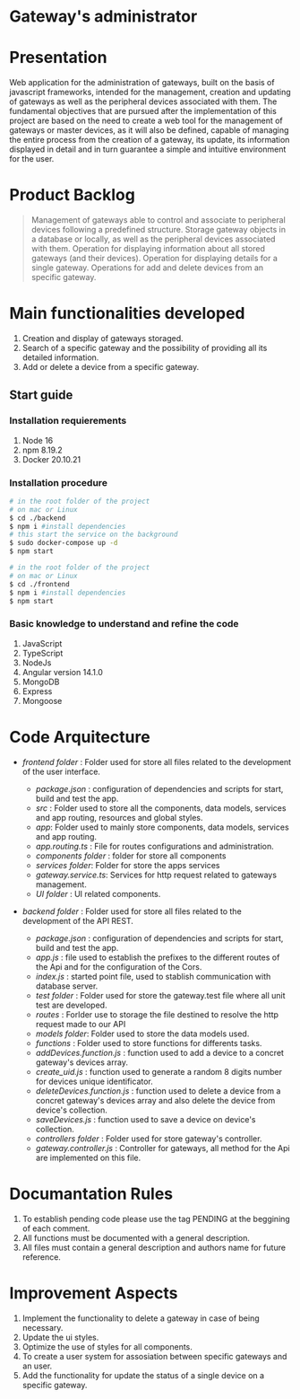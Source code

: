 # Gateway's administrator

# Presentation
Web application for the administration of gateways, built on the basis of javascript frameworks, intended for the management, creation and updating of gateways as well as the peripheral devices associated with them. The fundamental objectives that are pursued after the implementation of this project are based on the need to create a web tool for the management of gateways or master devices, as it will also be defined, capable of managing the entire process from the creation of a gateway, its update, its information displayed in detail and in turn guarantee a simple and intuitive environment for the user.

# Product Backlog
> Management of gateways able to control and associate to peripheral devices following a predefined structure.
> Storage gateway objects in a database or locally, as well as the peripheral devices associated with them.
> Operation for displaying information about all stored gateways (and their devices).
> Operation for displaying details for a single gateway.
> Operations for add and delete devices from an specific gateway.

# Main functionalities developed
1. Creation and display of gateways storaged.
2. Search of a specific gateway and the possibility of providing all its detailed information.
3. Add or delete a device from a specific gateway.

## Start guide

### Installation requierements
1. Node 16
2. npm 8.19.2
3. Docker 20.10.21


### Installation procedure
```bash
# in the root folder of the project 
# on mac or Linux
$ cd ./backend
$ npm i #install dependencies
# this start the service on the background
$ sudo docker-compose up -d
$ npm start

# in the root folder of the project
# on mac or Linux
$ cd ./frontend
$ npm i #install dependencies
$ npm start
```



### Basic knowledge to understand and refine the code
1. JavaScript
2. TypeScript
3. NodeJs 
4. Angular version 14.1.0
5. MongoDB
6. Express
7. Mongoose





# Code Arquitecture
- *frontend folder* : Folder used for store all files related to the development of the user interface.
    - *package.json* : configuration of dependencies and scripts for start, build and test the app.
    - *src* : Folder used to store all the components, data models, services and app routing, resources and global styles.
    - *app*: Folder used to mainly store components, data models, services and app routing.
    - *app.routing.ts* : File for routes configurations and administration.
    - *components folder* : folder for store all components
    - *services folder*: Folder for store the apps services
    - *gateway.service.ts*: Services for http request related to gateways management.
    - *UI folder* : UI related components.

- *backend folder* : Folder used for store all files related to the development of the API REST.
    - *package.json* : configuration of dependencies and scripts for start, build and test the app.
    - *app.js* : file used to establish the prefixes to the different routes of the Api and for the configuration of the Cors.
    - *index.js* :  started point file, used to stablish communication with database server.
    - *test folder* : Folder used for store the gateway.test file where all unit test are developed.
    - *routes* :  Forlder use to storage the file destined to resolve the http request made to our API
    - *models folder*: Folder used to store the data models used.
    - *functions* :  Folder used to store functions for differents tasks.
    - *addDevices.function.js* : function used to add a device to a concret gateway's devices array.
    - *create_uid.js* : function used to generate a random 8 digits number for devices unique identificator.
    - *deleteDevices.function.js* : function used to delete a device from a concret gateway's devices array and also delete the device from device's collection.
    - *saveDevices.js* : function used to save a device on device's collection.
    - *controllers folder* : Folder used for store gateway's controller.
    - *gateway.controller.js* : Controller for gateways, all method for the Api are implemented on this file.


# Documantation Rules
1. To establish pending code please use the tag PENDING at the beggining of each comment.
2. All functions must be documented with a general description.
3. All files must contain a general description and authors name for future reference.

# Improvement Aspects
1. Implement the functionality to delete a gateway in case of being necessary.
2. Update the ui styles.
3. Optimize the use of styles for all components.
4. To create a user system for assosiation between specific gateways and an user.
5. Add the functionality for update the status of a single device on a specific gateway.